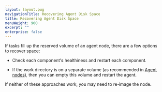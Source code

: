 ```yaml
---
layout: layout.pug
navigationTitle: Recovering Agent Disk Space
title: Recovering Agent Disk Space
menuWeight: 900
excerpt: ""
enterprise: false
---
```

<!-- This source repo for this topic is https://github.com/dcos/dcos-docs -->

If tasks fill up the reserved volume of an agent node, there are a few options to recover space:

- Check each component's healthiness and restart each component.

- If the work directory is on a separate volume (as recommended in [Agent nodes](/1.10/installing/oss/custom/system-requirements/#agent-nodes)), then you can empty this volume and restart the agent.

If neither of these approaches work, you may need to re-image the node.